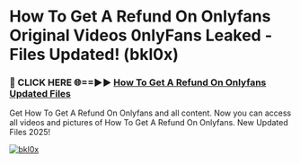 # How To Get A Refund On Onlyfans Original Videos 0nlyFans Leaked - Files Updated! (bkl0x)

<h3>🔴 CLICK HERE 🌐==►► <a href="https://tinyurl.com/ehrbuxhb" rel="nofollow">How To Get A Refund On Onlyfans Updated Files</a></h3>

Get How To Get A Refund On Onlyfans and all content. Now you can access all videos and pictures of How To Get A Refund On Onlyfans. New Updated Files 2025!

[![bkl0x](https://i.imgur.com/lVYEuWS.gif)](https://tinyurl.com/ehrbuxhb)
